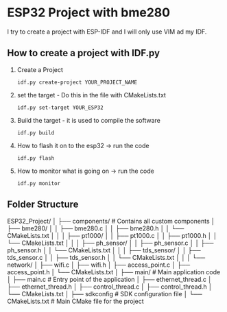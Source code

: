 # ESP32 Project with bme280
I try to create a project with ESP-IDF and I will only use VIM ad my IDF.

## How to create a project with IDF.py
1. Create a Project
    ```
    idf.py create-project YOUR_PROJECT_NAME
    ```
2. set the target - Do this in the file with CMakeLists.txt 
    ```
    idf.py set-target YOUR_ESP32
    ``` 

3. Build the target - it is used to compile the software
    ``` 
    idf.py build 
    ```

4. How to flash it on to the esp32 -> run the code
    ```
    idf.py flash
    ```

5. How to monitor what is going on -> run the code
    ```
    idf.py monitor
    ```
    
## Folder Structure
ESP32_Project/
│
├── components/         # Contains all custom components
│   ├── bme280/
│   │   ├── bme280.c
│   │   ├── bme280.h
│   │   └── CMakeLists.txt
│   │
│   ├── pt1000/
│   │   ├── pt1000.c
│   │   ├── pt1000.h
│   │   └── CMakeLists.txt
│   │
│   ├── ph_sensor/
│   │   ├── ph_sensor.c
│   │   ├── ph_sensor.h
│   │   └── CMakeLists.txt
│   │
│   ├── tds_sensor/
│   │   ├── tds_sensor.c
│   │   ├── tds_sensor.h
│   │   └── CMakeLists.txt
│   │
│   └── network/
│       ├── wifi.c
│       ├── wifi.h
│       ├── access_point.c
│       ├── access_point.h
│       └── CMakeLists.txt
│
├── main/                # Main application code
│   ├── main.c           # Entry point of the application
│   ├── ethernet_thread.c
│   ├── ethernet_thread.h
│   ├── control_thread.c
│   ├── control_thread.h
│   └── CMakeLists.txt
│
├── sdkconfig            # SDK configuration file
│
└── CMakeLists.txt       # Main CMake file for the project

